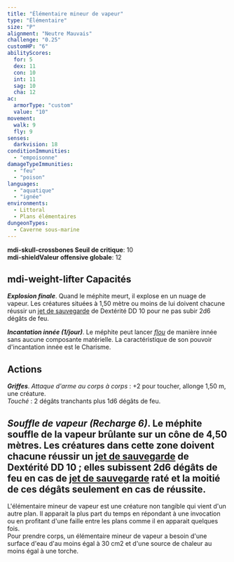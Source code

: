 ```yaml
---
title: "Élémentaire mineur de vapeur"
type: "Élémentaire"
size: "P"
alignment: "Neutre Mauvais"
challenge: "0.25"
customHP: "6"
abilityScores:
  for: 5
  dex: 11
  con: 10
  int: 11
  sag: 10
  cha: 12
ac:
  armorType: "custom"
  value: "10"
movement:
  walk: 9
  fly: 9
senses:
  darkvision: 18
conditionImmunities:
  - "empoisonne"
damageTypeImmunities:
  - "feu"
  - "poison"
languages:
  - "aquatique"
  - "ignée"
environments:
  - Littoral
  - Plans élémentaires
dungeonTypes:
  - Caverne sous-marine
---
```

**<v-icon>mdi-skull-crossbones</v-icon> Seuil de critique**: 10          
**<v-icon>mdi-shield</v-icon>Valeur offensive globale**: 12  
## <v-icon>mdi-weight-lifter</v-icon> Capacités
_**Explosion finale**_. Quand le méphite meurt, il explose en un nuage de vapeur. Les créatures situées à 1,50 mètre ou moins de lui doivent chacune réussir un [jet de sauvegarde](/utiliser-les-caracteristiques/#jets-de-sauvegarde) de Dextérité DD 10 pour ne pas subir 2d6 dégâts de feu.

_**Incantation innée (1/jour)**_. Le méphite peut lancer [_flou_](/grimoire/flou/) de manière innée sans aucune composante matérielle. La caractéristique de son pouvoir d'incantation innée est le Charisme.

## Actions
_**Griffes**_. _Attaque d'arme au corps à corps_ : +2 pour toucher, allonge 1,50 m, une créature.  
_Touché_ : 2 dégâts tranchants plus 1d6 dégâts de feu.

_**Souffle de vapeur (Recharge 6)**_. Le méphite souffle de la vapeur brûlante sur un cône de 4,50 mètres. Les créatures dans cette zone doivent chacune réussir un [jet de sauvegarde](/utiliser-les-caracteristiques/#jets-de-sauvegarde) de Dextérité DD 10 ; elles subissent 2d6 dégâts de feu en cas de [jet de sauvegarde](/utiliser-les-caracteristiques/#jets-de-sauvegarde) raté et la moitié de ces dégâts seulement en cas de réussite.  
---
L'élémentaire mineur de vapeur est une créature non tangible qui vient d'un autre plan. Il apparait la plus part du temps en répondant à une invocation ou en profitant d'une faille entre les plans comme il en apparait quelques fois.  
Pour prendre corps, un élémentaire mineur de vapeur a besoin d'une surface d'eau d'au moins égal à 30 cm2 et d'une source de chaleur au moins égal à une torche.  

